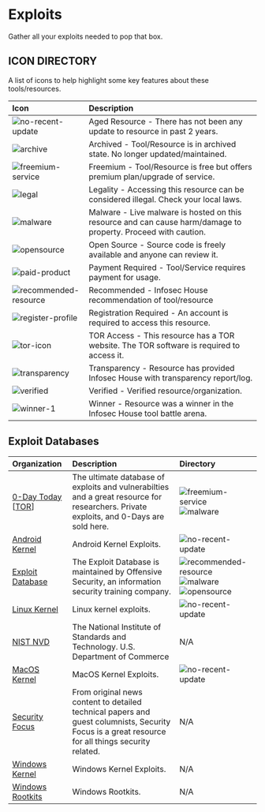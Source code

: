 # Exploits

Gather all your exploits needed to pop that box.

## ICON DIRECTORY

A list of icons to help highlight some key features about these tools/resources.

| Icon | Description |
| :--- | :--- |
| ![no-recent-update](https://raw.githubusercontent.com/InfosecHouse/InfosecHouse/main/icons/no-recent-update.png) | Aged Resource - There has not been any update to resource in past 2 years. |
| ![archive](https://raw.githubusercontent.com/InfosecHouse/InfosecHouse/main/icons/archive.png) | Archived - Tool/Resource is in archived state. No longer updated/maintained. |
| ![freemium-service](https://raw.githubusercontent.com/InfosecHouse/InfosecHouse/main/icons/freemium-service.png) | Freemium - Tool/Resource is free but offers premium plan/upgrade of service. |
| ![legal](https://raw.githubusercontent.com/InfosecHouse/InfosecHouse/main/icons/legal.png) | Legality - Accessing this resource can be considered illegal. Check your local laws. |
| ![malware](https://raw.githubusercontent.com/InfosecHouse/InfosecHouse/main/icons/malware.png) | Malware - Live malware is hosted on this resource and can cause harm/damage to property. Proceed with caution. |
| ![opensource](https://raw.githubusercontent.com/InfosecHouse/InfosecHouse/main/icons/opensource.png) | Open Source - Source code is freely available and anyone can review it. |
| ![paid-product](https://raw.githubusercontent.com/InfosecHouse/InfosecHouse/main/icons/paid-product.png) | Payment Required - Tool/Service requires payment for usage. |
| ![recommended-resource](https://raw.githubusercontent.com/InfosecHouse/InfosecHouse/main/icons/recommended-resource.png) | Recommended - Infosec House recommendation of tool/resource |
| ![register-profile](https://raw.githubusercontent.com/InfosecHouse/InfosecHouse/main/icons/register-profile.png) | Registration Required - An account is required to access this resource. |
| ![tor-icon](https://raw.githubusercontent.com/InfosecHouse/InfosecHouse/main/icons/tor-icon.png) | TOR Access - This resource has a TOR website. The TOR software is required to access it. |
| ![transparency](https://raw.githubusercontent.com/InfosecHouse/InfosecHouse/main/icons/transparency.png) | Transparency - Resource has provided Infosec House with transparency report/log. |
| ![verified](https://raw.githubusercontent.com/InfosecHouse/InfosecHouse/main/icons/verified.png) | Verified - Verified resource/organization. |
| ![winner-1](https://raw.githubusercontent.com/InfosecHouse/InfosecHouse/main/icons/winner.png) | Winner - Resource was a winner in the Infosec House tool battle arena. |

## Exploit Databases

| Organization | Description | Directory |
| :--- | :--- | :--- |
| [0-Day Today](https://0day.today/)  \[[TOR](https://curaj33verawgaddbsdsrzc5krmopfyqnei66io5ldhqwdiqukt4vcyd.onion/)\] | The ultimate database of exploits and vulnerabilties and a great resource for researchers. Private exploits, and 0-Days are sold here. | ![freemium-service](https://raw.githubusercontent.com/InfosecHouse/InfosecHouse/main/icons/freemium-service.png)![malware](https://raw.githubusercontent.com/InfosecHouse/InfosecHouse/main/icons/malware.png) |
| [Android Kernel](https://github.com/SecWiki/android-kernel-exploits) | Android Kernel Exploits. | ![no-recent-update](https://raw.githubusercontent.com/InfosecHouse/InfosecHouse/main/icons/no-recent-update.png) |
| [Exploit Database](https://www.exploit-db.com/) | The Exploit Database is maintained by Offensive Security, an information security training company. | ![recommended-resource](https://raw.githubusercontent.com/InfosecHouse/InfosecHouse/main/icons/recommended-resource.png) ![malware](https://raw.githubusercontent.com/InfosecHouse/InfosecHouse/main/icons/malware.png) ![opensource](https://raw.githubusercontent.com/InfosecHouse/InfosecHouse/main/icons/opensource.png) |
| [Linux Kernel](https://github.com/SecWiki/linux-kernel-exploits) | Linux kernel exploits. | ![no-recent-update](https://raw.githubusercontent.com/InfosecHouse/InfosecHouse/main/icons/no-recent-update.png) |
| [NIST NVD](https://nvd.nist.gov/vuln/search?execution=e2s1) | The National Institute of Standards and Technology. U.S. Department of Commerce | N/A |
| [MacOS Kernel](https://github.com/SecWiki/macos-kernel-exploits) | MacOS Kernel Exploits. | ![no-recent-update](https://raw.githubusercontent.com/InfosecHouse/InfosecHouse/main/icons/no-recent-update.png) |
| [Security Focus](https://www.securityfocus.com/vulnerabilities) | From original news content to detailed technical papers and guest columnists, Security Focus is a great resource for all things security related. | N/A |
| [Windows Kernel](https://github.com/SecWiki/windows-kernel-exploits) | Windows Kernel Exploits. | N/A |
| [Windows Rootkits](https://github.com/LycorisGuard/Windows-Rootkits) | Windows Rootkits. | N/A |


